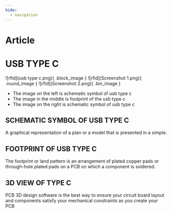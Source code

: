 ```yaml
---
hide:
  - navigation
---
```


# Article

# USB TYPE C



![rfid](usb type c.png){ .block_image }      ![rfid](Screenshot 1.png){ .round_image }        ![rfid](Screenshot 2.png){ .bin_image }



- The image on the left is schematic symbol of usb type c
- The image in the middle is footprint of the usb type c
- The image on the right is schematic symbol of usb type c

## SCHEMATIC SYMBOL OF USB TYPE C

A graphical representation of a plan or a model that is presented in a simple.


## FOOTPRINT OF USB TYPE C

The footprint or land pattern is an arrangement of plated copper pads or through-hole plated pads on a PCB on which a component is soldered.

## 3D VIEW OF TYPE C


PCB 3D design software is the best way to ensure your circuit board layout and components satisfy your mechanical constraints as you create your PCB